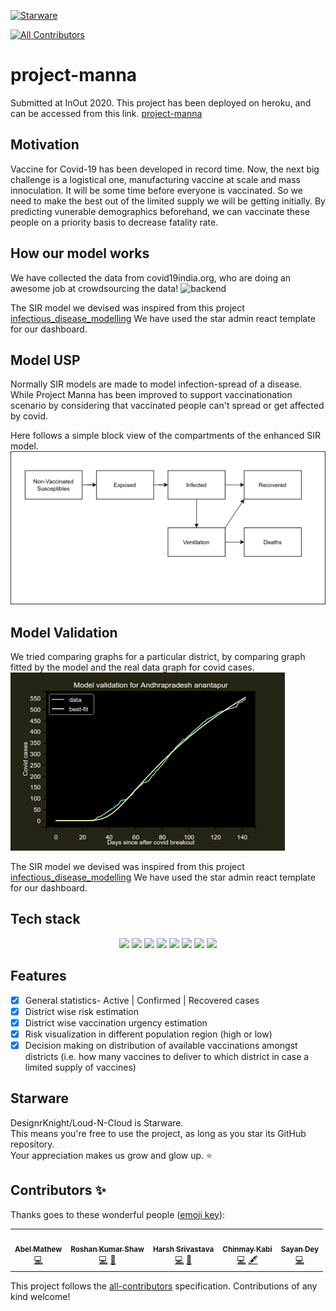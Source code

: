 [![Starware](https://img.shields.io/badge/Starware-⭐-black?labelColor=f9b00d)](https://github.com/zepfietje/starware)
<!-- ALL-CONTRIBUTORS-BADGE:START - Do not remove or modify this section -->
[![All Contributors](https://img.shields.io/badge/all_contributors-5-orange.svg?style=flat-square)](#contributors-)
<!-- ALL-CONTRIBUTORS-BADGE:END -->

# project-manna
Submitted at InOut 2020. This project has been deployed on heroku, and can be accessed from this link. [project-manna](https://project-manna.herokuapp.com/)

## Motivation
Vaccine for Covid-19 has been developed in record time. Now, the next big challenge is a logistical one, manufacturing vaccine at scale and mass innoculation. It will be some time before everyone is vaccinated. So we need to make the best out of the limited supply we will be getting initially. By predicting vunerable demographics beforehand, we can vaccinate these people on a priority basis to decrease fatality rate.

## How our model works
We have collected the data from covid19india.org, who are doing an awesome job at crowdsourcing the data!
![backend](https://cdn.discordapp.com/attachments/772028017047764996/790485882834518056/Inout.png)

The SIR model we devised was inspired from this project [infectious_disease_modelling](https://github.com/henrifroese/infectious_disease_modelling)
We have used the star admin react template for our dashboard.

## Model USP
Normally SIR models are made to model infection-spread of a disease. While Project Manna has been improved to support vaccinationation scenario by considering that vaccinated people can't spread or get affected by covid.

Here follows a simple block view of the compartments of the enhanced SIR model.
![Model](images/model.png)

## Model Validation
We tried comparing graphs for a particular district, by comparing graph fitted by the model and the real data graph for covid cases.
![Case Comparison Graph](images/Screenshot1.png)

The SIR model we devised was inspired from this project [infectious_disease_modelling](https://github.com/henrifroese/infectious_disease_modelling)
We have used the star admin react template for our dashboard.

## Tech stack
<p align = "center">
  <img src="https://img.shields.io/badge/Python%20-%23FF9900.svg?&style=for-the-badge&logo=python&logoColor=white"/> 
  <img src="https://img.shields.io/badge/html5%20-%23E34F26.svg?&style=for-the-badge&logo=html5&logoColor=white"/>
  <img src="https://img.shields.io/badge/css3%20-%231572B6.svg?&style=for-the-badge&logo=css3&logoColor=white"/>
  <img src="https://img.shields.io/badge/python%20-%2314354C.svg?&style=for-the-badge&logo=python&logoColor=white"/>
  <img src="https://img.shields.io/badge/javascript%20-%23323330.svg?&style=for-the-badge&logo=javascript&logoColor=%23F7DF1E"/>
  <img src="https://img.shields.io/badge/react%20-%2320232a.svg?&style=for-the-badge&logo=react&logoColor=%2361DAFB"/>
  <img src="https://img.shields.io/badge/flask%20-%23092E20.svg?&style=for-the-badge&logo=flask&logoColor=white"/>
  <img src="https://img.shields.io/badge/heroku%20-%23430098.svg?&style=for-the-badge&logo=heroku&logoColor=white"/>
</p>

## Features
- [x] General statistics- Active | Confirmed | Recovered cases
- [x] District wise risk estimation
- [x] District wise vaccination urgency estimation
- [x] Risk visualization in different population region (high or low)
- [x] Decision making on distribution of available vaccinations amongst districts (i.e. how many vaccines to deliver to which district in case a limited supply of vaccines)

## Starware

DesignrKnight/Loud-N-Cloud is Starware.  
This means you're free to use the project, as long as you star its GitHub repository.  
Your appreciation makes us grow and glow up. ⭐

## Contributors ✨

Thanks goes to these wonderful people ([emoji key](https://allcontributors.org/docs/en/emoji-key)):

<!-- ALL-CONTRIBUTORS-LIST:START - Do not remove or modify this section -->
<!-- prettier-ignore-start -->
<!-- markdownlint-disable -->
<table>
  <tr>
    <td align="center"><a href="https://github.com/DesignrKnight"><img src="https://avatars0.githubusercontent.com/u/27865704?v=4" width="100px;" alt=""/><br /><sub><b>Abel Mathew</b></sub></a><br /><a href="https://github.com/DesignrKnight/Loud-N-Cloud/commits?author=DesignrKnight" title="Code">💻</a></td>
    <td align="center"><a href="https://github.com/roshankshaw"><img src="https://avatars0.githubusercontent.com/u/31109201?v=4" width="100px;" alt=""/><br /><sub><b>Roshan Kumar Shaw</b></sub></a><br /><a href="https://github.com/DesignrKnight/Loud-N-Cloud/commits?author=roshankshaw" title="Code">💻</a> <a href="#design-roshankshaw" title="Design">🎨</a></td>
    <td align="center"><a href="http://harshsri2208.github.io"><img src="https://avatars2.githubusercontent.com/u/37096649?v=4" width="100px;" alt=""/><br /><sub><b>Harsh Srivastava</b></sub></a><br /><a href="https://github.com/DesignrKnight/Loud-N-Cloud/commits?author=harshsri2208" title="Code">💻</a> <a href="#design-harshsri2208" title="Design">🎨</a></td>
    <td align="center"><a href="https://github.com/Chinmay-KB"><img src="https://avatars0.githubusercontent.com/u/13520364?v=4" width="100px;" alt=""/><br /><sub><b>Chinmay Kabi</b></sub></a><br /><a href="https://github.com/DesignrKnight/Loud-N-Cloud/commits?author=Chinmay-KB" title="Code">💻</a> <a href="#content-Chinmay-KB" title="Content">🖋</a></td>
    <td align="center"><a href="https://sayan1999.github.io/"><img src="https://avatars0.githubusercontent.com/u/42580224?v=4" width="100px;" alt=""/><br /><sub><b>Sayan Dey</b></sub></a><br /><a href="https://github.com/DesignrKnight/Loud-N-Cloud/commits?author=sayan1999" title="Code">💻</a></td>
  </tr>
</table>

<!-- markdownlint-enable -->
<!-- prettier-ignore-end -->
<!-- ALL-CONTRIBUTORS-LIST:END -->

This project follows the [all-contributors](https://github.com/all-contributors/all-contributors) specification. Contributions of any kind welcome!
